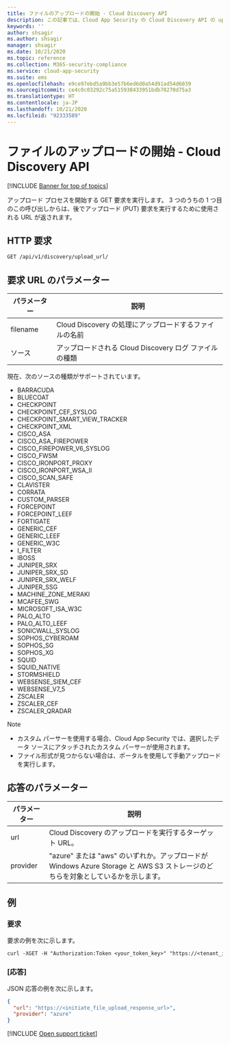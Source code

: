 ```yaml
---
title: ファイルのアップロードの開始 - Cloud Discovery API
description: この記事では、Cloud App Security の Cloud Discovery API の upload_url 要求について説明します。
keywords: ''
author: shsagir
ms.author: shsagir
manager: shsagir
ms.date: 10/21/2020
ms.topic: reference
ms.collection: M365-security-compliance
ms.service: cloud-app-security
ms.suite: ems
ms.openlocfilehash: e9ce97ebd5a9bb3e57b6ed6d0a54d91ad54d6039
ms.sourcegitcommit: ce4c0c03292c75a515938433951bdb78270d75a3
ms.translationtype: HT
ms.contentlocale: ja-JP
ms.lasthandoff: 10/21/2020
ms.locfileid: "92333589"
---
```

# <a name="initiate-file-upload---cloud-discovery-api"></a>ファイルのアップロードの開始 - Cloud Discovery API

[!INCLUDE [Banner for top of topics](includes/banner.md)]

アップロード プロセスを開始する GET 要求を実行します。 3 つのうちの 1 つ目のこの呼び出しからは、後でアップロード (PUT) 要求を実行するために使用される URL が返されます。

## <a name="http-request"></a>HTTP 要求

```rest
GET /api/v1/discovery/upload_url/
```

## <a name="request-url-parameters"></a>要求 URL のパラメーター

| パラメーター | 説明 |
| --- |--- |
| filename | Cloud Discovery の処理にアップロードするファイルの名前 |
| ソース | アップロードされる Cloud Discovery ログ ファイルの種類 |

現在、次のソースの種類がサポートされています。

- BARRACUDA
- BLUECOAT
- CHECKPOINT
- CHECKPOINT_CEF_SYSLOG
- CHECKPOINT_SMART_VIEW_TRACKER
- CHECKPOINT_XML
- CISCO_ASA
- CISCO_ASA_FIREPOWER
- CISCO_FIREPOWER_V6_SYSLOG
- CISCO_FWSM
- CISCO_IRONPORT_PROXY
- CISCO_IRONPORT_WSA_II
- CISCO_SCAN_SAFE
- CLAVISTER
- CORRATA
- CUSTOM_PARSER
- FORCEPOINT
- FORCEPOINT_LEEF
- FORTIGATE
- GENERIC_CEF
- GENERIC_LEEF
- GENERIC_W3C
- I_FILTER
- IBOSS
- JUNIPER_SRX
- JUNIPER_SRX_SD
- JUNIPER_SRX_WELF
- JUNIPER_SSG
- MACHINE_ZONE_MERAKI
- MCAFEE_SWG
- MICROSOFT_ISA_W3C
- PALO_ALTO
- PALO_ALTO_LEEF
- SONICWALL_SYSLOG
- SOPHOS_CYBEROAM
- SOPHOS_SG
- SOPHOS_XG
- SQUID
- SQUID_NATIVE
- STORMSHIELD
- WEBSENSE_SIEM_CEF
- WEBSENSE_V7_5
- ZSCALER
- ZSCALER_CEF
- ZSCALER_QRADAR

> [!NOTE]
>
> - カスタム パーサーを使用する場合、Cloud App Security では、選択したデータ ソースにアタッチされたカスタム パーサーが使用されます。
> - ファイル形式が見つからない場合は、ポータルを使用して手動アップロードを実行します。

## <a name="response-parameters"></a>応答のパラメーター

| パラメーター | 説明 |
| --- | --- |
| url | Cloud Discovery のアップロードを実行するターゲット URL。 |
| provider | "azure" または "aws" のいずれか。アップロードが Windows Azure Storage と AWS S3 ストレージのどちらを対象としているかを示します。 |

## <a name="example"></a>例

### <a name="request"></a>要求

要求の例を次に示します。

```rest
curl -XGET -H "Authorization:Token <your_token_key>" "https://<tenant_id>.<tenant_region>.contoso.com/api/v1/discovery/upload_url/?filename=my_discovery_file.txt&source=LOG_3COM"
```

### <a name="response"></a>[応答]

JSON 応答の例を次に示します。

```json
{
  "url": "https://<initiate_file_upload_response_url>",
  "provider": "azure"
}
```

[!INCLUDE [Open support ticket](includes/support.md)]

